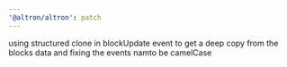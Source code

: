```yaml
---
'@altron/altron': patch
---
```


using structured clone in blockUpdate event to get a deep copy from the blocks data and fixing the events namto be camelCase
